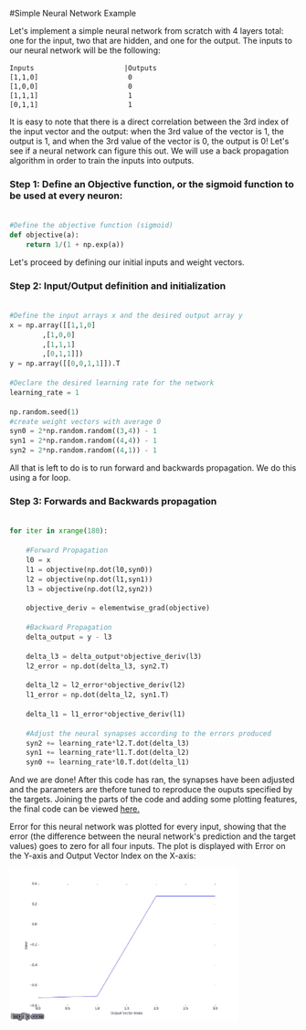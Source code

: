 #Simple Neural Network Example

Let's implement a simple neural network from scratch with 4 layers total: one for the input, two that are hidden, and one for the output. The inputs to our neural network will be the following:

	Inputs 						|Outputs
	[1,1,0]						 0
	[1,0,0]						 0
	[1,1,1]						 1
	[0,1,1]						 1

It is easy to note that there is a direct correlation between the 3rd index of the input vector and the output: when the 3rd value of the vector is 1, the output is 1, and when the 3rd value of the vector is 0, the output is 0! Let's see if a neural network can figure this out. We will use a back propagation algorithm in order to train the inputs into outputs. 

### Step 1: Define an Objective function, or the sigmoid function to be used at every neuron:

```python

#Define the objective function (sigmoid)
def objective(a):
	return 1/(1 + np.exp(a))

```

Let's proceed by defining our initial inputs and weight vectors.

### Step 2: Input/Output definition and initialization

```python

#Define the input arrays x and the desired output array y
x = np.array([[1,1,0]
		,[1,0,0]
		,[1,1,1]
		,[0,1,1]])
y = np.array([[0,0,1,1]]).T

#Declare the desired learning rate for the network
learning_rate = 1

np.random.seed(1)
#create weight vectors with average 0
syn0 = 2*np.random.random((3,4)) - 1
syn1 = 2*np.random.random((4,4)) - 1
syn2 = 2*np.random.random((4,1)) - 1
```

All that is left to do is to run forward and backwards propagation. We do this using a for loop.

### Step 3: Forwards and Backwards propagation

```python

for iter in xrange(180):

	#Forward Propagation
	l0 = x
	l1 = objective(np.dot(l0,syn0))
	l2 = objective(np.dot(l1,syn1))
	l3 = objective(np.dot(l2,syn2))

	objective_deriv = elementwise_grad(objective)

	#Backward Propagation
	delta_output = y - l3

	delta_l3 = delta_output*objective_deriv(l3)
	l2_error = np.dot(delta_l3, syn2.T)	

	delta_l2 = l2_error*objective_deriv(l2)
	l1_error = np.dot(delta_l2, syn1.T)

	delta_l1 = l1_error*objective_deriv(l1)

	#Adjust the neural synapses according to the errors produced
	syn2 += learning_rate*l2.T.dot(delta_l3)
	syn1 += learning_rate*l1.T.dot(delta_l2)
	syn0 += learning_rate*l0.T.dot(delta_l1)

```

And we are done! After this code has ran, the synapses have been adjusted and the parameters are thefore tuned to reproduce the ouputs specified by the targets. Joining the parts of the code and adding some plotting features, the final code can be viewed [here.](~/final_code/net_from_scratch.py)

Error for this neural network was plotted for every input, showing that the error (the difference between the neural network's prediction and the target values) goes to zero for all four inputs. The plot is displayed with Error on the Y-axis and Output Vector Index on the X-axis:

<img src="neural_net_backprop.gif" width="400">
